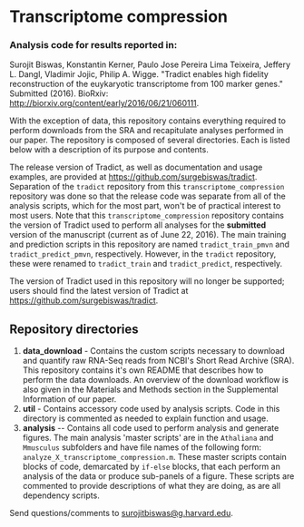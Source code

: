 # Transcriptome compression
### Analysis code for results reported in:
Surojit Biswas, Konstantin Kerner, Paulo Jose Pereira Lima Teixeira, Jeffery L. Dangl, Vladimir Jojic, Philip A. Wigge. "Tradict enables high fidelity reconstruction of the euykaryotic transcriptome from 100 marker genes." Submitted (2016). BioRxiv: http://biorxiv.org/content/early/2016/06/21/060111.

With the exception of data, this repository contains everything required to perform downloads from the SRA and recapitulate analyses performed in our paper. The repository is composed of several directories. Each is listed below with a  description of its purpose and contents. 

The release version of Tradict, as well as documentation and usage examples, are provided at https://github.com/surgebiswas/tradict. Separation of the `tradict` repository from this `transcriptome_compression` repository was done so that the release code was separate from all of the analysis scripts, which for the most part, won't be of practical interest to most users. Note that this `transcriptome_compression` repository contains the version of Tradict used to perform all analyses for the **submitted** version of the manuscript (current as of June 22, 2016). The main training and prediction scripts in this repository are named `tradict_train_pmvn` and `tradict_predict_pmvn`, respectively. However, in the `tradict` repository, these were renamed to `tradict_train` and `tradict_predict`, respectively. 

The version of Tradict used in this repository will no longer be supported; users should find the latest version of Tradict at https://github.com/surgebiswas/tradict. 

## Repository directories
1. **data_download** - Contains the custom scripts necessary to download and quantify raw RNA-Seq reads from NCBI's Short Read Archive (SRA). This repository contains it's own README that describes how to perform the data downloads. An overview of the download workflow is also given in the Materials and Methods section in the Supplemental Information of our paper. 
2. **util** - Contains accessory code used by analysis scripts. Code in this directory is commented as needed to explain function and usage. 
3. **analysis** -- Contains all code used to perform analysis and generate figures. The main analysis 'master scripts' are in the `Athaliana` and `Mmusculus` subfolders and have file names of the following form: `analyze_X_transcriptome_compression.m`.  These master scripts contain blocks of code, demarcated by `if-else` blocks, that each perform an analysis of the data or produce sub-panels of a figure. These scripts are commented to provide descriptions of what they are doing, as are all dependency scripts. 


Send questions/comments to surojitbiswas@g.harvard.edu.
